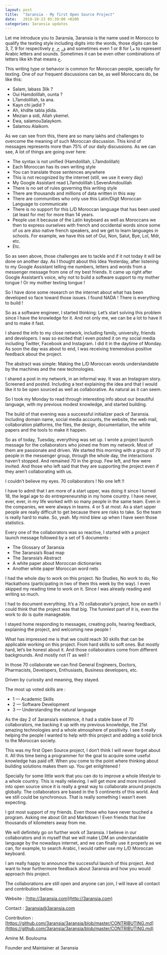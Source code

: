```yaml
---
layout: post
title:  "3aransia - My first Open Source Project"
date:   2019-10-23 05:39:00 +0200
categories: 3aransia updates
---
```



Let me introduce you to 3aransia, 3aransia is the name used in Morocco to qualify the texting style including digits into the words, those digits can be 3, 7, 9 for respectively ق, ح, ع and sometimes even 1 or 8 for ه,أ to represent Arabic letters and sounds. Sometimes it can be even other combinations of letters like kh that means خ.

This writing type or behavior is common for Moroccan people, specially for texting. One of our frequent discussions can be, as well Moroccans do, be like this: 



*   Salam, labass 3lik ?
*   Oui Hamdolillah, ounta ?
*   L7amdolillah, ta ana.
*   Kayn chi jadid ?
*   Ah, khdite tabla jdida.
*   Mezian a sidi, Allah ykemel.
*   Ewa, salamou3alaykom.
*   Salamou Alaikom.

As we can see from this, there are so many lakhs and challenges to overcome the meaning of such Moroccan discussion. This kind of messages represents more than 75% of our daily discussions. As we can see, A lot of things are going over here:



*   The syntax is not unified (Hamdolillah, L7amdolillah)
*   Each Moroccan has its own writing style
*   You can translate those sentences anywhere
*   This is not recognized by the internet (still, we use it every day)
*   My Google Assistant read L7amdolillah LSevenAmdoulilah
*   There is no set of rules governing this writing style
*   There are thousands and millions of data written in this way
*   There are communities who only use this Latin/Digit Moroccan Language to communicate
*   There is no support for this L/D Moroccan language that has been used (at least for me) for more than 14 years. 
*   People use it because of the Latin keyboard as well as Moroccans we then to express ourselves with french and occidental words since some of us are also native french speakers, and we get to learn languages in schools. For example, we have this set of Oui, Non, Salut, Bye, Lol, Mdr, etc.
*   Etc.

So as seen above, those challenges are to tackle and if it not today it will be done on another day. As I thought about this Idea Yesterday, after listening to my Google Assistant telling me numbers, letters and words from a messenger message from one of my best friends. It came up right after Google Assistant’s voice, why not to build a software support to my mother tongue ! Or my mother texting tongue !

So I have done some research on the internet about what has been developed so face toward those issues. I found NADA ! There is everything to build ! 

So as a software engineer, I started thinking: Let’s start solving this problem since I have the knowledge for it. And not only me, we can be a lot to have it and to make it fast.

I shared the info to my close network, including family, university, friends and developers. I was so excited that I even posted it on my social media including Twitter, Facebook and Instagram. I did it in the daytime of Monday. As soon the day was about to end, I was receiving tremendous positive feedback about the project.

The abstract was simple: Making the L/D Moroccan words understandable by the machines and the new technologies.

I shared a post in my network, in an informal way. It was an Instagram story. Screened and posted. Including a text explaining the idea and that I would like it to be open sourced as well as collaborative. As natural as it can seem. 

So I took my Monday to read through interesting info about our beautiful language, with my previous modest knowledge, and started building. 

The build of that evening was a successful initializer pack of 3aransia. Including domain name, social media accounts, the website, the web mail, collaboration platforms, the files, the design, documentation, the white papers and the tools to make it happen.

So as of today, Tuesday, everything was set up. I wrote a project launch message for the collaborators who joined me from my network. Most of them are passionate and driven. We started this morning with a group of 70 people in the messenger group, through the whole day, the interactions haven’t stopped. And remained 70 in the group. Few left, and few were invited. And those who left said that they are supporting the project even if they aren’t collaborating with us. 

I couldn’t believe my eyes. 70 collaborators ! No one left !! 

I have to admit that I am more of a start upper, was doing it since I turned 18, the legal age to do entrepreneurship in my home country. I have never, ever, ever, in my life worked with so many people in the same team. Even in the companies, we were always in teams. 4 or 5 at most. As a start upper people are really difficult to get because there are risks to take. So the team is really hard to make. So, yeah. My mind blew up when I have seen those statistics.

Every one of the collaborators was so reactive, I started with a project launch message followed by a set of 5 documents :



*   The Glossary of 3aransia
*   The 3aransia’s Road map
*   The 3aransia’s Abstract
*   A white paper about Moroccan dictionaries
*   Another white paper Moroccan word nets

I had the whole day to work on this project. No Studies, No work to do, No Hackathons (participating in two of them this week by the way). I even skipped my reading time to work on it. Since I was already reading and writing so much.

I had to document everything. It’s a 70 collaborator’s project, how on earth I could think that the project was that big. The funniest part of it is, even the work to do is quite manageable. 

I stayed home responding to messages, creating polls, hearing feedback, explaining the project, and welcoming new people !

What has impressed me is that we could reach 30 skills that can be applicable working on this project. From hard skills to soft ones. But mostly hard, let’s be honest about it. And those collaborators come from different backgrounds. And mostly not IT as well ! 

In those 70 collaborate we can find General Engineers, Doctors, Pharmacists, Developers, Enthusiasts, Business developers, etc. 

Driven by curiosity and meaning, they stayed. 

The most up voted skills are :



*   1 — Academic Skills
*   2 — Software Development
*   3 — Understanding the natural language

As the day 2 of 3aransia’s existence, it had a stable base of 70 collaborators, me backing it up with my previous knowledge, the 21st amazing technologies and a whole atmosphere of positivity. I see it really helping the people I wanted to help with this project and adding a solid brick to the Moroccan society.

This was my first Open Source project, I don’t think I will never forget about it. All this time being a programmer for the goal to acquire some useful knowledge has paid off. When you come to the point where thinking about building solutions makes them up. You get enlightened !

Specially for some little work that you can do to improve a whole lifestyle to a whole country. This is really relieving. I will get more and more involved into open source since it is really a great way to collaborate around projects globally. The collaborators are based in the 5 continents of this world. And we still could be synchronous. That is really something I wasn’t even expecting. 

I got most support of my friends. Even those who have never touched a program. Asking me about Git and Markdown ! Even friends that live thousands of kilometers away from me.

We will definitely go on further work of 3aransia. I believe in our collaborators and in myself that we will make LDM an understandable language by the nowadays internet, and we can finally use it properly as we can, for example, to search Arabic, I would rather use my L/D Moroccan keyboard.

I am really happy to announce the successful launch of this project. And want to hear furthermore feedback about 3aransia and how you would approach this project.

The collaborations are still open and anyone can join, I will leave all contact and contribution below.

Website : [http://3aransia.com](http://3aransia.com)

Contact : [3aransia@3aransia.com](mailto:3aransia@3aransia.com)

Contribution : [https://github.com/3aransia/3aransia/blob/master/CONTRIBUTING.md](https://github.com/3aransia/3aransia/blob/master/CONTRIBUTING.md)

Amine M. Boulouma

Founder and Maintainer at 3aransia


